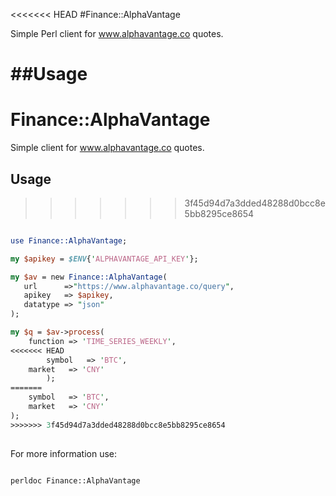 <<<<<<< HEAD
#Finance::AlphaVantage

Simple Perl client for www.alphavantage.co quotes.

##Usage
=======
# Finance::AlphaVantage

Simple client for www.alphavantage.co quotes.

## Usage
>>>>>>> 3f45d94d7a3dded48288d0bcc8e5bb8295ce8654

```perl

use Finance::AlphaVantage;

my $apikey = $ENV{'ALPHAVANTAGE_API_KEY'};

my $av = new Finance::AlphaVantage(
   url      =>"https://www.alphavantage.co/query",
   apikey   => $apikey,
   datatype => "json"
);

my $q = $av->process(
    function => 'TIME_SERIES_WEEKLY',
<<<<<<< HEAD
		symbol   => 'BTC',
    market   => 'CNY'
		);
=======
    symbol   => 'BTC',
    market   => 'CNY'
);
>>>>>>> 3f45d94d7a3dded48288d0bcc8e5bb8295ce8654
  
```
For more information use:


```shell

perldoc Finance::AlphaVantage

```


